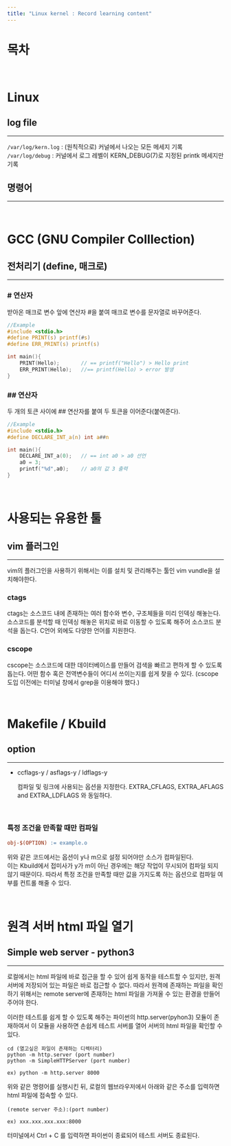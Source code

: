 ```yaml
---
title: "Linux kernel : Record learning content"
---
```


# 목차

<br>

# Linux
## log file
---
```/var/log/kern.log``` : (원칙적으로) 커널에서 나오는 모든 메세지 기록  
```/var/log/debug``` : 커널에서 로그 레벨이 KERN_DEBUG(7)로 지정된 printk 메세지만 기록
## 명령어
---

<br>

# GCC (GNU Compiler Colllection)
## 전처리기 (define, 매크로)
---
### **# 연산자**
받아온 매크로 변수 앞에 연산자 #을 붙여 매크로 변수를 문자열로 바꾸어준다.
```c
//Example
#include <stdio.h>
#define PRINT(s) printf(#s)
#define ERR_PRINT(s) printf(s)

int main(){
    PRINT(Hello);       // == printf("Hello") > Hello print 
    ERR_PRINT(Hello);   //== printf(Hello) > error 발생
}
```

### **## 연산자**
두 개의 토큰 사이에 ## 연산자를 붙여 두 토큰을 이어준다(붙여준다).
```c
//Example
#include <stdio.h>
#define DECLARE_INT_a(n) int a##n

int main(){
    DECLARE_INT_a(0);   // == int a0 > a0 선언
    a0 = 3;
    printf("%d",a0);    // a0의 값 3 출력
}
```

<br>

# 사용되는 유용한 툴
## vim 플러그인
---
vim의 플러그인을 사용하기 위해서는 이를 설치 및 관리해주는 툴인 vim vundle을 설치해야한다.
<br>

### **ctags**
ctags는 소스코드 내에 존재하는 여러 함수와 변수, 구조체들을 미리 인덱싱 해놓는다. 소스코드를 분석할 때 인덱싱 해놓은 위치로 바로 이동할 수 있도록 해주어 소스코드 분석을 돕는다. C언어 외에도 다양한 언어를 지원한다.

### **cscope**
cscope는 소스코드에 대한 데이터베이스를 만들어 검색을 빠르고 편하게 할 수 있도록 돕는다. 어떤 함수 혹은 전역변수들이 어디서 쓰이는지를 쉽게 찾을 수 있다. (cscope 도입 이전에는 터미널 창에서 grep을 이용해야 했다.)

<br>

# Makefile / Kbuild
## option
---
- ccflags-y / asflags-y / ldflags-y  

    컴파일 및 링크에 사용되는 옵션을 지정한다. EXTRA_CFLAGS, EXTRA_AFLAGS and EXTRA_LDFLAGS 와 동일하다.

<br>

### **특정 조건을 만족할 때만 컴파일**
```makefile
obj-$(OPTION) := example.o
```
위와 같은 코드에서는 옵션이 y나 m으로 설정 되어야만 소스가 컴파일된다.  
이는 Kbuild에서 접미사가 y가 m이 아닌 경우에는 해당 작업이 무시되어 컴파일 되지 않기 때문이다. 따라서 특정 조건을 만족할 때만 값을 가지도록 하는 옵션으로 컴파일 여부를 컨트롤 해줄 수 있다.

<br>

# 원격 서버 html 파일 열기
## Simple web server - python3
---
로컬에서는 html 파일에 바로 접근을 할 수 있어 쉽게 동작을 테스트할 수 있지만, 원격 서버에 저장되어 있는 파일은 바로 접근할 수 없다. 따라서 원격에 존재하는 파일을 확인하기 위해서는 remote server에 존재하는 html 파일을 가져올 수 있는 환경을 만들어주어야 한다.

이러한 테스트를 쉽게 할 수 있도록 해주는 파이썬의 http.server(pyhon3) 모듈이 존재하여서 이 모듈을 사용하면 손쉽게 테스트 서버를 열어 서버의 html 파일을 확인할 수 있다.
```
cd (열고싶은 파일이 존재하는 디렉터리)
python -m http.server (port number)
python -m SimpleHTTPServer (port number)

ex) python -m http.server 8000
```
위와 같은 명령어를 실행시킨 뒤, 로컬의 웹브라우저에서 아래와 같은 주소를 입력하면 html 파일에 접속할 수 있다.
```
(remote server 주소):(port number)

ex) xxx.xxx.xxx.xxx:8000
```
터미널에서 Ctrl + C 를 입력하면 파이썬이 종료되어 테스트 서버도 종료된다.